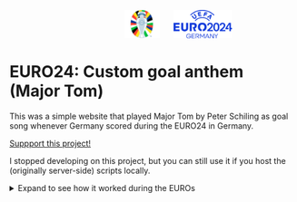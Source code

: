 <p align="left">
    <img src="images/trophy.png" height="50px" style="margin-left: 40%"/>
    <img src="images/EURO_text.png" height="50px" style="margin-left: 20px"/>
</p>

# EURO24: Custom goal anthem (Major Tom)
This was a simple website that played Major Tom by Peter Schiling as goal song whenever Germany scored during the EURO24 in Germany.

<a href="https://www.buymeacoffee.com/codemodeyt">Suppport this project!</a>

I stopped developing on this project, but you can still use it if you host the (originally server-side) scripts locally.

<details>
    <summary>Expand to see how it worked during the EUROs</summary>

   
## Usage
Just open the website on <!--https://www.codemodeyt.github.io/EURO-CustomGoalAnthem--> https://euro-cga.netlify.app/

### During the game:
During the game, you can simply keep the page open in the background (on PC) or in the foreground (on mobile) and you just have to wait for a goal to happen.
There will be a live score that automatically updates every 3 seconds and the live minute count that will update every minute.
As soon as there is a goal for Germany, the hymne will automatically start to play.

*Make sure to have automatic playback of media enabled in your Browser! OTHERWISE, THE ANTHEM CAN'T BE PLAYED!*

**If you experience any issues, reload the page. If this doesn't fix it, please open an Issue!**


### If the game is not running yet:
There will be a countdown to the time the game starts. As soon as the game has started, you will get automatically redirected to the game page:


## The way it works
In the backend, a Python script checks for a change in score every 3 seconds and updates the playtime every minute.

As soon as theres an update in playtime / score, it gets sent to the frontend by using a websocket.

## Backstory
In the lead-up to UEFA EURO 2024 in Germany, a big wave of fan enthusiasm swept across the country, sparked by an Adidas commercial. The fans passionately wanted Peter Schilling's "Major Tom" to be the official goal anthem during the tournament. The German Football Association (DFB) even gave it a trial run in a subsequent friendly match. However, UEFA dashed those hopes by announcing that all teams would have the same goal anthem during EURO 2024, sticking to this decision despite several successful petitions.

Excited about the upcoming tournament, I decided to take matters into my own hands and find a way to give us German fans their desired goal anthem, "Major Tom".

<!-- #### UPDATE:
On the 1st of June, the DFB announced Major Tom as their new official goal anthem.
This does NOT affect the EUROs though, as the UEFA still holds on to their plan with every team having the same pre-set goal anthem. -->
</details>
